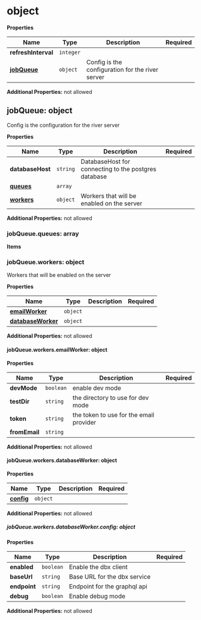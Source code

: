 # object

**Properties**

|Name|Type|Description|Required|
|----|----|-----------|--------|
|**refreshInterval**|`integer`|||
|[**jobQueue**](#jobqueue)|`object`|Config is the configuration for the river server<br/>||

**Additional Properties:** not allowed  
<a name="jobqueue"></a>
## jobQueue: object

Config is the configuration for the river server


**Properties**

|Name|Type|Description|Required|
|----|----|-----------|--------|
|**databaseHost**|`string`|DatabaseHost for connecting to the postgres database<br/>||
|[**queues**](#jobqueuequeues)|`array`|||
|[**workers**](#jobqueueworkers)|`object`|Workers that will be enabled on the server<br/>||

**Additional Properties:** not allowed  
<a name="jobqueuequeues"></a>
### jobQueue\.queues: array

**Items**

<a name="jobqueueworkers"></a>
### jobQueue\.workers: object

Workers that will be enabled on the server


**Properties**

|Name|Type|Description|Required|
|----|----|-----------|--------|
|[**emailWorker**](#jobqueueworkersemailworker)|`object`|||
|[**databaseWorker**](#jobqueueworkersdatabaseworker)|`object`|||

**Additional Properties:** not allowed  
<a name="jobqueueworkersemailworker"></a>
#### jobQueue\.workers\.emailWorker: object

**Properties**

|Name|Type|Description|Required|
|----|----|-----------|--------|
|**devMode**|`boolean`|enable dev mode<br/>||
|**testDir**|`string`|the directory to use for dev mode<br/>||
|**token**|`string`|the token to use for the email provider<br/>||
|**fromEmail**|`string`|||

**Additional Properties:** not allowed  
<a name="jobqueueworkersdatabaseworker"></a>
#### jobQueue\.workers\.databaseWorker: object

**Properties**

|Name|Type|Description|Required|
|----|----|-----------|--------|
|[**config**](#jobqueueworkersdatabaseworkerconfig)|`object`|||

**Additional Properties:** not allowed  
<a name="jobqueueworkersdatabaseworkerconfig"></a>
##### jobQueue\.workers\.databaseWorker\.config: object

**Properties**

|Name|Type|Description|Required|
|----|----|-----------|--------|
|**enabled**|`boolean`|Enable the dbx client<br/>||
|**baseUrl**|`string`|Base URL for the dbx service<br/>||
|**endpoint**|`string`|Endpoint for the graphql api<br/>||
|**debug**|`boolean`|Enable debug mode<br/>||

**Additional Properties:** not allowed  

